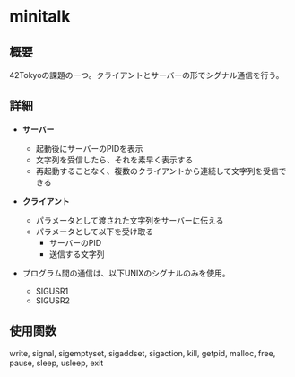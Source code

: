 # minitalk
## 概要
42Tokyoの課題の一つ。クライアントとサーバーの形でシグナル通信を行う。

## 詳細
- **サーバー**
  - 起動後にサーバーのPIDを表示
  - 文字列を受信したら、それを素早く表示する
  - 再起動することなく、複数のクライアントから連続して文字列を受信できる

- **クライアント**
  - パラメータとして渡された文字列をサーバーに伝える
  - パラメータとして以下を受け取る
    - サーバーのPID
    - 送信する文字列
    
- プログラム間の通信は、以下UNIXのシグナルのみを使用。
   - SIGUSR1
  - SIGUSR2

## 使用関数
write, signal, sigemptyset, sigaddset, sigaction, kill, getpid, malloc, free, pause, sleep, usleep, exit
